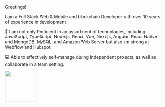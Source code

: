 Greetings!

I am a Full Stack Web & Mobile and blockchain Developer with over 10 years of experience in development

🧰 I am not only Proficient in an assortment of technologies, including JavaScript, TypeScript, Node.js, React, Vue, Next.js, Angular, React Native and MongoDB, MySQL, and Amazon Web Server but also am strong at Webflow and Hubspot.

💻 Able to effectively self-manage during independent projects, as well as collaborate in a team setting.


<a href="https://icons8.com/icons/set/javascript" target="blank">
  <img align="center" src="https://icons8.com/icon/tGvHBPJaKqEd/javascript" width="100" height="100" />
</a>
